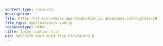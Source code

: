 ```yaml
---
content_type: resource
description: ''
file: https://ol-ocw-studio-app-production.s3.amazonaws.com/courses/18-03sc-differential-equations-fall-2011/569532f009c7dcf9ff24570e74cd5610_xWa5_OXI6VM.srt
file_type: application/x-subrip
resourcetype: Other
title: 3play caption file
uid: 569532f0-09c7-dcf9-ff24-570e74cd5610
---
```

